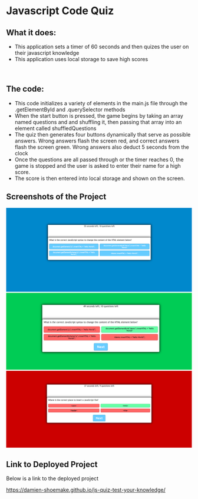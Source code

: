 # Javascript Code Quiz

## What it does: 

 - This application sets a timer of 60 seconds and then quizes the user on their javascript knowledge
 - This application uses local storage to save high scores

 <br>

 ## The code: 

 - This code initializes a variety of elements in the main.js file through the .getElementById and .querySelector methods
 - When the start button is pressed, the game begins by taking an array named questions and and shuffling it, then passing that array into an element called shuffledQuestions
 - The quiz then generates four buttons dynamically that serve as possible answers. Wrong answers flash the screen red, and correct answers flash the screen green. Wrong answers also deduct 5 seconds from the clock
 - Once the questions are all passed through or the timer reaches 0, the game is stopped and the user is asked to enter their name for a high score. 
 - The score is then entered into local storage and shown on the screen. 

 ## Screenshots of the Project

 ![Project in Neutral State.](./images/js_Neutral_state.png)
 ![Project in Correct State.](./images/js_Correct_answer.png)
 ![Project in Incorrect State.](./images/js_Incorrect_answer.png)

 ## Link to Deployed Project

 Below is a link to the deployed project

 https://damien-shoemake.github.io/js-quiz-test-your-knowledge/

